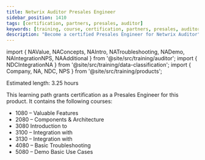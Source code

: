```yaml
---
title: Netwrix Auditor Presales Engineer
sidebar_position: 1410
tags: [certification, partners, presales, auditor]
keywords: [training, course, certification, partners, presales, auditor]
description: "Become a certified Presales Engineer for Netwrix Auditor"
---
```


import { NAValue, NAConcepts, NAIntro, NATroubleshooting, NADemo, NAIntegrationNPS, NAAdditional } from '@site/src/training/auditor';
import { NDCIntegrationNA } from '@site/src/training/data-classification';
import { Company, NA, NDC, NPS } from '@site/src/training/products';


Estimated length: 3.25 hours

This learning path grants <Company /> certification as a Presales Engineer for this product. It contains the following courses:

* 1080 <NA /> – Valuable Features
* 2080 <NA /> – Components & Architecture
* 3080 Introduction to <NA />
* 3100 <NA /> – Integration with <NPS />
* 3130 <NDC /> – Integration with <NA />
* 4080 <NA /> – Basic Troubleshooting
* 5080 <NA /> – Demo Basic Use Cases

<NAValue />

<NAConcepts />

<NAIntro />

<NAIntegrationNPS />

<NDCIntegrationNA />

<NATroubleshooting />

<NADemo />

<NAAdditional />
